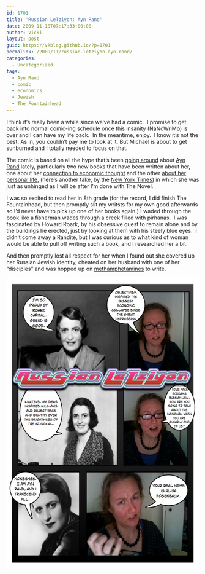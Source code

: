 ```yaml
---
id: 1701
title: 'Russian LeTziyon: Ayn Rand'
date: 2009-11-18T07:17:33+00:00
author: Vicki
layout: post
guid: https://vkblog.github.io/?p=1701
permalink: /2009/11/russian-letziyon-ayn-rand/
categories:
  - Uncategorized
tags:
  - Ayn Rand
  - comic
  - economics
  - Jewish
  - The Fountainhead
---
```

I think it&#8217;s really been a while since we&#8217;ve had a comic.  I promise to get back into normal comic-ing schedule once this insanity (NaNoWriMo) is over and I can have my life back.  In the meantime, enjoy.  I know it&#8217;s not the best. As in, you couldn&#8217;t pay me to look at it. But Michael is about to get sunburned and I totally needed to focus on that.

The comic is based on all the hype that&#8217;s been [going around](http://www.politico.com/click/stories/0911/rand_goes_mainstream.html) about [Ayn Rand](http://en.wikipedia.org/wiki/Ayn_Rand) lately, particularly two new books that have been written about her, one about her [connection to economic thought](http://atlanta.creativeloafing.com/gyrobase/rand_y_for_capitalism/Content?oid=1186358) and the other [about her personal life](http://www.sfgate.com/cgi-bin/article.cgi?f=/c/a/2009/11/01/RVSR1AART9.DTL), (here&#8217;s another take, by the [New York Times](http://www.nytimes.com/2009/10/22/books/22rand.html?bl)) in which she was just as unhinged as I will be after I&#8217;m done with The Novel.

I was so excited to read her in 8th grade (for the record, I did finish The Fountainhead, but then promptly slit my writsts for my own good afterwards so I&#8217;d never have to pick up one of her books again.) I waded through the book like a fisherman wades through a creek filled with pirhanas.  I was fascinated by Howard Roark, by his obsessive quest to remain alone and by the buildings he erected, just by looking at them with his steely blue eyes.  I didn&#8217;t come away a Randite, but I was curious as to what kind of woman would be able to pull off writing such a book, and I researched her a bit.

And then promptly lost all respect for her when I found out she covered up her Russian Jewish identity, cheated on her husband with one of her &#8220;disciples&#8221; and was hopped up on [methamphetamines](http://althouse.blogspot.com/2009/10/ayn-rand-kept-going-on-amphetamines-and.html) to write.

<p style="text-align: center;">
  <a href="https://raw.githubusercontent.com/vkblog/vkblog.github.io/master/public/img/2009/11/Page_2.jpg"><img class="size-full wp-image-1702 aligncenter" title="Page_2" src="https://raw.githubusercontent.com/vkblog/vkblog.github.io/master/public/img/2009/11/Page_2.jpg" alt="Page_2" width="588" height="760" /></a>
</p>
